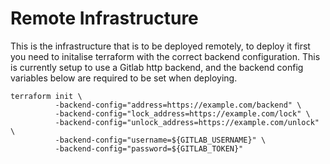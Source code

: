 # Remote Infrastructure

This is the infrastructure that is to be deployed remotely, to deploy it first you need to initalise terraform with the correct backend configuration. This is currently setup to use a Gitlab http backend, and the backend config variables below are required to be set when deploying.

```
terraform init \
          -backend-config="address=https://example.com/backend" \
          -backend-config="lock_address=https://example.com/lock" \
          -backend-config="unlock_address=https://example.com/unlock" \
          -backend-config="username=${GITLAB_USERNAME}" \
          -backend-config="password=${GITLAB_TOKEN}"

```